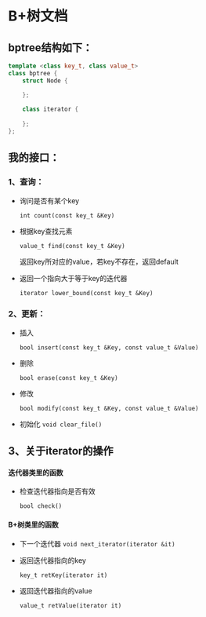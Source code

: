 # B+树文档

## bptree结构如下：
```hpp
template <class key_t, class value_t>
class bptree {
    struct Node {

    };
    
    class iterator {
    
    };
};

```
## 我的接口：

### 1、查询：
* 询问是否有某个key

  `int count(const key_t &Key)`

* 根据key查找元素

  `value_t find(const key_t &Key)`

  返回key所对应的value，若key不存在，返回default
  
* 返回一个指向大于等于key的迭代器

	`iterator lower_bound(const key_t &Key)`

### 2、更新：
* 插入

  `bool insert(const key_t &Key, const value_t &Value)`
  
* 删除

  `bool erase(const key_t &Key)`
  
* 修改

	`bool modify(const key_t &Key, const value_t &Value)`
	
* 初始化
	`void clear_file()`

## 3、关于iterator的操作

#### 迭代器类里的函数

* 检查迭代器指向是否有效

	`bool check()`
#### B+树类里的函数

* 下一个迭代器
	`void next_iterator(iterator &it)`
	
* 返回迭代器指向的key

	`key_t retKey(iterator it)`
	
* 返回迭代器指向的value

	`value_t retValue(iterator it)`
